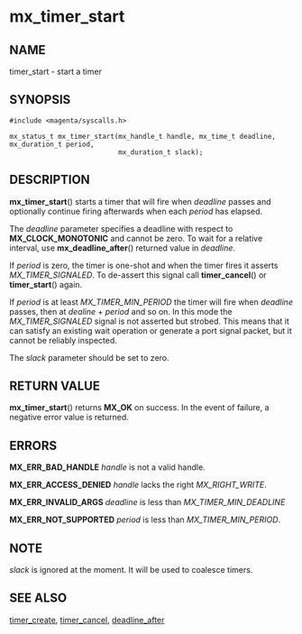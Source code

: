 # mx_timer_start

## NAME

timer_start - start a timer

## SYNOPSIS

```
#include <magenta/syscalls.h>

mx_status_t mx_timer_start(mx_handle_t handle, mx_time_t deadline, mx_duration_t period,
                           mx_duration_t slack);

```

## DESCRIPTION

**mx_timer_start**() starts a timer that will fire when *deadline* passes and
optionally continue firing afterwards when each *period* has elapsed.

The *deadline* parameter specifies a deadline with respect to
**MX_CLOCK_MONOTONIC** and cannot be zero. To wait for a relative interval,
use **mx_deadline_after**() returned value in *deadline*.

If *period* is zero, the timer is one-shot and when the timer fires it
asserts *MX_TIMER_SIGNALED*. To de-assert this signal call **timer_cancel**()
or **timer_start**() again.

If *period* is at least *MX_TIMER_MIN_PERIOD* the timer will fire
when *deadline* passes, then at *dealine* + *period* and so on. In this
mode the *MX_TIMER_SIGNALED* signal is not asserted but strobed.
This means that it can satisfy an existing wait operation or generate a
port signal packet, but it cannot be reliably inspected.

The *slack* parameter should be set to zero.

## RETURN VALUE

**mx_timer_start**() returns **MX_OK** on success.
In the event of failure, a negative error value is returned.


## ERRORS

**MX_ERR_BAD_HANDLE**  *handle* is not a valid handle.

**MX_ERR_ACCESS_DENIED**  *handle* lacks the right *MX_RIGHT_WRITE*.

**MX_ERR_INVALID_ARGS**  *deadline* is less than *MX_TIMER_MIN_DEADLINE*

**MX_ERR_NOT_SUPPORTED**  *period* is less than *MX_TIMER_MIN_PERIOD*.

## NOTE

*slack* is ignored at the moment. It will be used to coalesce timers.


## SEE ALSO

[timer_create](timer_create.md),
[timer_cancel](timer_cancel.md),
[deadline_after](deadline_after.md)
